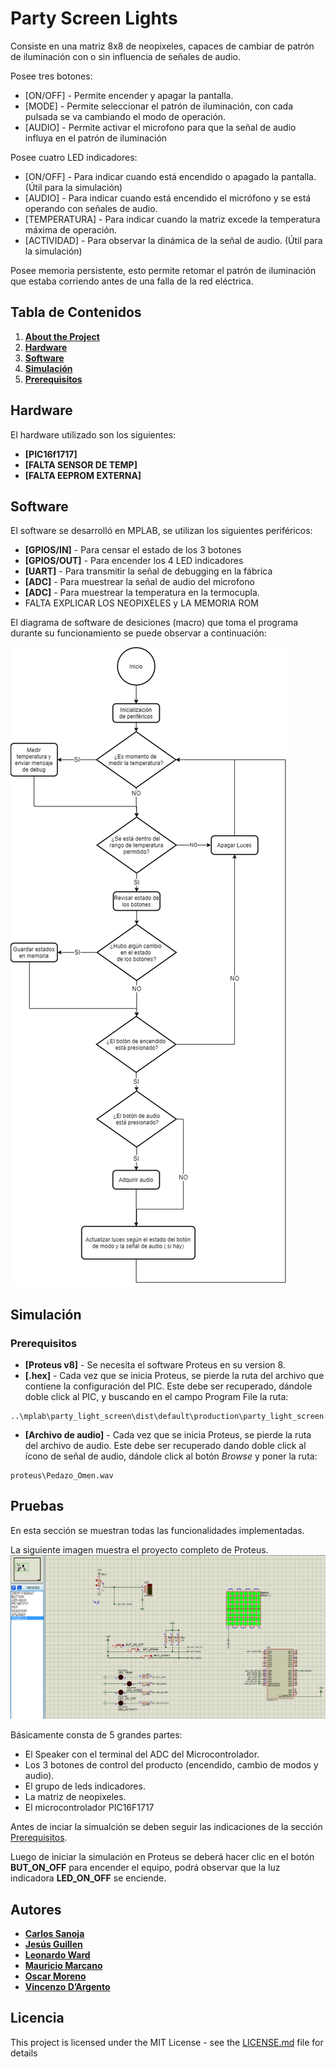 # Party Screen Lights

Consiste en una matriz 8x8 de neopixeles, capaces de cambiar de patrón de iluminación con o sin influencia de señales de audio. 

Posee tres botones:
* [ON/OFF] - Permite encender y apagar la pantalla.
* [MODE] - Permite seleccionar el patrón de iluminación, con cada pulsada se va cambiando el modo de operación.
* [AUDIO] - Permite activar el microfono para que la señal de audio influya en el patrón de iluminación

Posee cuatro LED indicadores:
* [ON/OFF] - Para indicar cuando está encendido o apagado la pantalla. (Útil para la simulación)
* [AUDIO] - Para indicar cuando está encendido el micrófono y se está operando con señales de audio.
* [TEMPERATURA] - Para indicar cuando la matriz excede la temperatura máxima de operación.
* [ACTIVIDAD] - Para observar la dinámica de la señal de audio. (Útil para la simulación) 

Posee memoria persistente, esto permite retomar el patrón de iluminación que estaba corriendo antes de una falla de la red eléctrica.


## Tabla de Contenidos

1. **[About the Project](#party-screen-lights)**
2. **[Hardware](#hardware)**
3. **[Software](#software)**
4. **[Simulación](#simulación)**
5. **[Prerequisitos](#prerequisitos)**

 
## Hardware
El hardware utilizado son los siguientes:

* **[PIC16f1717]**
* **[FALTA SENSOR DE TEMP]**
* **[FALTA EEPROM EXTERNA]** 

## Software
El software se desarrolló en MPLAB, se utilizan los siguientes periféricos:

* **[GPIOS/IN]** - Para censar el estado de los 3 botones
* **[GPIOS/OUT]** - Para encender los 4 LED indicadores
* **[UART]** - Para transmitir la señal de debugging en la fábrica
* **[ADC]** - Para muestrear la señal de audio del microfono
* **[ADC]** - Para muestrear la temperatura en la termocupla.
*  FALTA EXPLICAR LOS NEOPIXELES y LA MEMORIA ROM

El diagrama de software de desiciones (macro) que toma el programa durante su funcionamiento se puede observar a continuación:

![alt text](https://github.com/CarSanoja/party-screen-lights/blob/development/imagenes/diagrama_software.png?raw=true)

## Simulación

### Prerequisitos


* **[Proteus v8]** - Se necesita el software Proteus en su version 8.
* **[.hex]** - Cada vez que se inicia Proteus, se pierde la ruta del archivo que contiene la configuración del PIC. Este debe ser recuperado, dándole doble click al PIC, y buscando en el campo Program File la ruta:

```
..\mplab\party_light_screen\dist\default\production\party_light_screen.production.hex
```
 
* **[Archivo de audio]** - Cada vez que se inicia Proteus, se pierde la ruta del archivo de audio. Este debe ser recuperado dando doble click al ícono de señal de audio, dándole click al botón _Browse_ y poner la ruta:

```
proteus\Pedazo_Omen.wav
```
## Pruebas
En esta sección se muestran todas las funcionalidades implementadas.

La siguiente imagen muestra el proyecto completo de Proteus.
![alt text](https://github.com/CarSanoja/party-screen-lights/blob/development/imagenes/proteus_project.png?raw=true)

Básicamente consta de 5 grandes partes:

- El Speaker con el terminal del ADC del Microcontrolador. 
- Los 3 botones de control del producto (encendido, cambio de modos y audio).
- El grupo de leds indicadores. 
- La matriz de neopixeles.
- El microcontrolador PIC16F1717

Antes de inciar la simualción se deben seguir las indicaciones de la sección [Prerequisitos](#prerequisites).

Luego de iniciar la simulación en Proteus se deberá hacer clic en el botón **BUT_ON_OFF** para encender el equipo, podrá observar que la luz indicadora **LED_ON_OFF** se enciende.

## Autores

* **[Carlos Sanoja](https://github.com/CarSanoja)**
* **[Jesús Guillen](https://github.com/JG-Guillen)**
* **[Leonardo Ward](https://github.com/leonardoward)**
* **[Mauricio Marcano](https://github.com/rinripper)**
* **[Oscar Moreno](https://github.com/OscarEMoreno)**
* **[Vincenzo D’Argento](https://github.com/vincdargento)**

## Licencia

This project is licensed under the MIT License - see the [LICENSE.md](LICENSE.md) file for details

